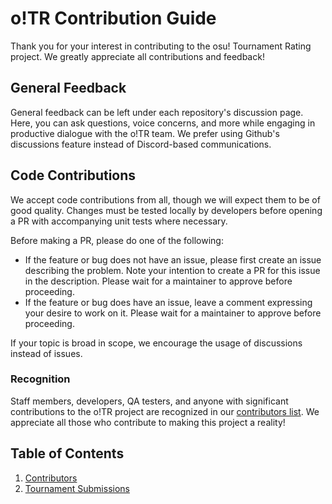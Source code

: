 # o!TR Contribution Guide

Thank you for your interest in contributing to the osu! Tournament Rating project. We greatly appreciate all contributions and feedback!

## General Feedback

General feedback can be left under each repository's discussion page. Here, you can ask questions, voice concerns, and more while engaging in productive dialogue with the o!TR team. We prefer using Github's discussions feature instead of Discord-based communications.

## Code Contributions

We accept code contributions from all, though we will expect them to be of good quality. Changes must be tested locally by developers before opening a PR with accompanying unit tests where necessary.

Before making a PR, please do one of the following:

- If the feature or bug does not have an issue, please first create an issue describing the problem. Note your intention to create a PR for this issue in the description. Please wait for a maintainer to approve before proceeding.
- If the feature or bug does have an issue, leave a comment expressing your desire to work on it. Please wait for a maintainer to approve before proceeding.

If your topic is broad in scope, we encourage the usage of discussions instead of issues.

### Recognition

Staff members, developers, QA testers, and anyone with significant contributions to the o!TR project are recognized in our [contributors list](contributors/en.md). We appreciate all those who contribute to making this project a reality!

## Table of Contents

<ol type="1">
  <li><a href="contributors/en.md">Contributors</a></li>
  <li><a href="submissions/en.md">Tournament Submissions</a></li>
</ol>